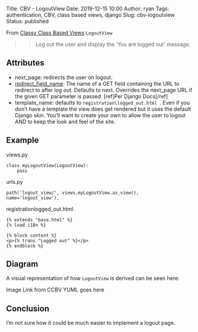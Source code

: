 Title: CBV - LogoutView
Date: 2019-12-15 10:00
Author: ryan
Tags: authentication, CBV, class based views, django
Slug: cbv-logoutview
Status: published

From [Classy Class Based Views](http://ccbv.co.uk/projects/Django/2.2/django.contrib.auth.views/LogoutView/) `LogoutView`

> > Log out the user and display the 'You are logged out' message.

## Attributes

-   next_page: redirects the user on logout.
-   [redirect_field_name](https://docs.djangoproject.com/en/2.2/topics/auth/default/#django.contrib.auth.views.LogoutView): The name of a GET field containing the URL to redirect to after log out. Defaults to next. Overrides the next_page URL if the given GET parameter is passed. [ref]Per Django Docs[/ref]
-   template_name: defaults to `registration\logged_out.html `. Even if you don’t have a template the view does get rendered but it uses the default Django skin. You’ll want to create your own to allow the user to logout AND to keep the look and feel of the site.

## Example

views.py

    class myLogoutView(LogoutView):
        pass

urls.py

    path('logout_view/', views.myLogoutView.as_view(), name='logout_view'),

registrationlogged_out.html

    {% extends "base.html" %}
    {% load i18n %}

    {% block content %}
    <p>{% trans "Logged out" %}</p>
    {% endblock %}

## Diagram

A visual representation of how `LogoutView` is derived can be seen here:

Image Link from CCBV YUML goes here

## Conclusion

I’m not sure how it could be much easier to implement a logout page.
